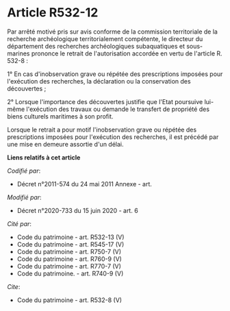 # Article R532-12

Par arrêté motivé pris sur avis conforme de la commission territoriale de la recherche archéologique territorialement
compétente, le directeur du département des recherches archéologiques subaquatiques et sous-marines prononce le retrait de
l'autorisation accordée en vertu de l'article R. 532-8 :

1° En cas d'inobservation grave ou répétée des prescriptions imposées pour l'exécution des recherches, la déclaration ou la
conservation des découvertes ;

2° Lorsque l'importance des découvertes justifie que l'Etat poursuive lui-même l'exécution des travaux ou demande le
transfert de propriété des biens culturels maritimes à son profit.

Lorsque le retrait a pour motif l'inobservation grave ou répétée des prescriptions imposées pour l'exécution des recherches,
il est précédé par une mise en demeure assortie d'un délai.

**Liens relatifs à cet article**

_Codifié par_:

  - Décret n°2011-574 du 24 mai 2011 Annexe - art.

_Modifié par_:

  - Décret n°2020-733 du 15 juin 2020 - art. 6

_Cité par_:

  - Code du patrimoine - art. R532-13 (V)
  - Code du patrimoine - art. R545-17 (V)
  - Code du patrimoine - art. R750-7 (V)
  - Code du patrimoine - art. R760-9 (V)
  - Code du patrimoine - art. R770-7 (V)
  - Code du patrimoine. - art. R740-9 (V)

_Cite_:

  - Code du patrimoine - art. R532-8 (V)

